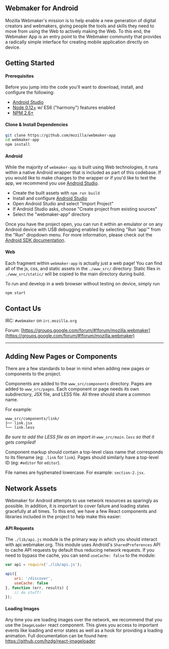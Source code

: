 ## Webmaker for Android

Mozilla Webmaker's mission is to help enable a new generation of digital creators and webmakers, giving people the tools and skills they need to move from using the Web to actively making the Web. To this end, the Webmaker App is an entry point to the Webmaker community that provides a radically simple interface for creating mobile application directly on device.

## Getting Started

#### Prerequisites
Before you jump into the code you'll want to download, install, and configure the following:

- [Android Studio](http://developer.android.com/sdk)
- [Node 0.12+](https://nodejs.org/) w/ ES6 ("harmony") features enabled
- [NPM 2.6+](https://www.npmjs.com/)

#### Clone & Install Dependencies
```bash
git clone https://github.com/mozilla/webmaker-app
cd webmaker-app
npm install
```

#### Android
While the majority of `webmaker-app` is built using Web technologies, it runs within a native Android wrapper that is included as part of this codebase. If you would like to make changes to the wrapper or if you'd like to test the app, we recommend you use [Android Studio](http://developer.android.com/sdk/index.html).

- Create the built assets with `npm run build`
- Install and configure [Android Studio](http://developer.android.com/sdk)
- Open Android Studio and select "Import Project"
- If Android Studio asks, choose "Create project from existing sources"
- Select the "webmaker-app" directory

Once you have the project open, you can run it within an emulator or on any Android device with USB debugging enabled by selecting "Run 'app'" from the "Run" dropdown menu. For more information, please check out the [Android SDK documentation](http://developer.android.com/training/index.html).

#### Web
Each fragment within `webmaker-app` is actually just a web page! You can find all of the js, css, and static assets in the `./www_src/` directory. Static files in `./www_src/static/` will be copied to the main directory during build.

To run and develop in a web browser without testing on device, simply run

```bash
npm start
```

## Contact Us
IRC: `#webmaker` on `irc.mozilla.org`

Forum: [https://groups.google.com/forum/#!forum/mozilla.webmaker](https://groups.google.com/forum/#!forum/mozilla.webmaker)

---

## Adding New Pages or Components

There are a few standards to bear in mind when adding new pages or components to the project.

Components are added to the `www_src/components` directory. Pages are added to `www_src/pages`. Each component or page needs its own subdirectory, JSX file, and LESS file. All three should share a common name.

For example:

```
www_src/components/link/
├── link.jsx
└── link.less
```

*Be sure to add the LESS file as an import in `www_src/main.less` so that it gets compiled!*

Component markup should contain a top-level class name that corresponds to its filename (eg: `.link` for `link`). Pages should similarly have a top-level ID (eg: `#editor` for `editor`).

File names are hyphenated lowercase. For example: `section-2.jsx`.

## Network Assets

Webmaker for Android attempts to use network resources as sparingly as possible. In addition, it is important to cover failure and loading states gracefully at all times. To this end, we have a few React components and libraries included in the project to help make this easier:

#### API Requests
The `./lib/api.js` module is the primary way in which you should interact with api.webmaker.org. This module uses Android's `SharedPreferences` API to cache API requests by default thus reducing network requests. If you need to bypass the cache, you can send `useCache: false` to the module:

```js
var api = require('./lib/api.js');

api({
    uri: '/discover',
    useCache: false
}, function (err, results) {
    // do stuff! 
});
``` 

#### Loading Images
Any time you are loading images over the network, we recommend that you use the `ImageLoader` react component. This gives you access to important events like loading and error states as well as a hook for providing a loading animation. Full documentation can be found here: https://github.com/hzdg/react-imageloader
